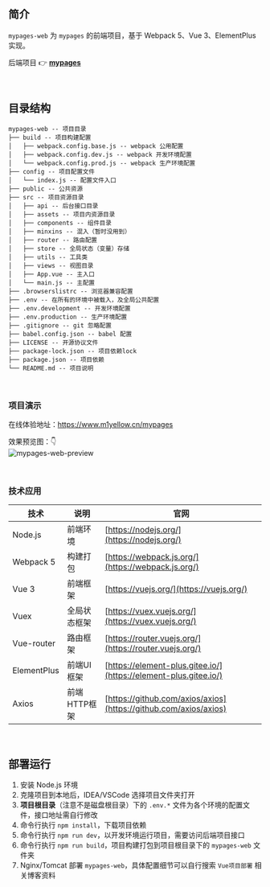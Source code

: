 ## 简介
`mypages-web` 为 `mypages` 的前端项目，基于 Webpack 5、Vue 3、ElementPlus 实现。

后端项目 👉 **[mypages](https://github.com/M1Yellow/mypages)**



<br>

## 目录结构
```
mypages-web -- 项目目录
├── build -- 项目构建配置
│   ├── webpack.config.base.js -- webpack 公用配置
│   ├── webpack.config.dev.js -- webpack 开发环境配置
│   └── webpack.config.prod.js -- webpack 生产环境配置
├── config -- 项目配置文件
│   └── index.js -- 配置文件入口
├── public -- 公共资源
├── src -- 项目资源目录
│   ├── api -- 后台接口目录
│   ├── assets -- 项目内资源目录
│   ├── components -- 组件目录
│   ├── minxins -- 混入（暂时没用到）
│   ├── router -- 路由配置
│   ├── store -- 全局状态（变量）存储
│   ├── utils -- 工具类
│   ├── views -- 视图目录
│   ├── App.vue -- 主入口
│   └── main.js -- 主配置
├── .browserslistrc -- 浏览器兼容配置
├── .env -- 在所有的环境中被载入，及全局公共配置
├── .env.development -- 开发环境配置
├── .env.production -- 生产环境配置
├── .gitignore -- git 忽略配置
├── babel.config.json -- babel 配置
├── LICENSE -- 开源协议文件
├── package-lock.json -- 项目依赖lock
├── package.json -- 项目依赖
└── README.md -- 项目说明

```



<br>

### 项目演示
在线体验地址：https://www.m1yellow.cn/mypages

效果预览图：👇
<br/>
![mypages-web-preview](./public/mypages-web-preview.gif)



<br>

### 技术应用
| 技术          | 说明         | 官网                                                                               |
|-------------|------------|----------------------------------------------------------------------------------|
| Node.js     | 前端环境       | [https://nodejs.org/](https://nodejs.org/)                                       |
| Webpack 5   | 构建打包       | [https://webpack.js.org/](https://webpack.js.org/)                                       |
| Vue 3       | 前端框架       | [https://vuejs.org/](https://vuejs.org/)                                         |
| Vuex        | 全局状态框架   | [https://vuex.vuejs.org/](https://vuex.vuejs.org/)                               |
| Vue-router  | 路由框架       | [https://router.vuejs.org/](https://router.vuejs.org/)                           |
| ElementPlus | 前端UI框架     | [https://element-plus.gitee.io/](https://element-plus.gitee.io/)                 |
| Axios       | 前端HTTP框架   | [https://github.com/axios/axios](https://github.com/axios/axios)                 |



<br>

## 部署运行
1. 安装 Node.js 环境
2. 克隆项目到本地后，IDEA/VSCode 选择项目文件夹打开
3. **项目根目录**（注意不是磁盘根目录）下的 `.env.*` 文件为各个环境的配置文件，接口地址需自行修改
4. 命令行执行 `npm install`，下载项目依赖
5. 命令行执行 `npm run dev`，以开发环境运行项目，需要访问后端项目接口
6. 命令行执行 `npm run build`，项目构建打包到项目根目录下的 `mypages-web` 文件夹
7. Nginx/Tomcat 部署 `mypages-web`，具体配置细节可以自行搜索 `Vue项目部署` 相关博客资料


<br>
